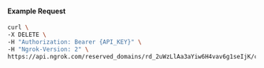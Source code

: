<!-- Code generated for API Clients. DO NOT EDIT. -->

#### Example Request

```bash
curl \
-X DELETE \
-H "Authorization: Bearer {API_KEY}" \
-H "Ngrok-Version: 2" \
https://api.ngrok.com/reserved_domains/rd_2uWzLlAa3aYiw6H4vav6g1seIjK/certificate_management_policy
```
